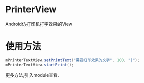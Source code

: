 # PrinterView
Android仿打印机打字效果的View
# 使用方法
```java
mPrinterTextView.setPrintText("需要打印效果的文字", 100, "|");
mPrinterTextView.startPrint();
```
更多方法,引入module查看.
